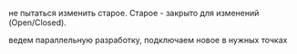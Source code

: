 не пытаться изменить старое.
Старое - закрыто для изменений    (Open/Closed).

ведем параллельную разработку, подключаем новое в нужных точках
